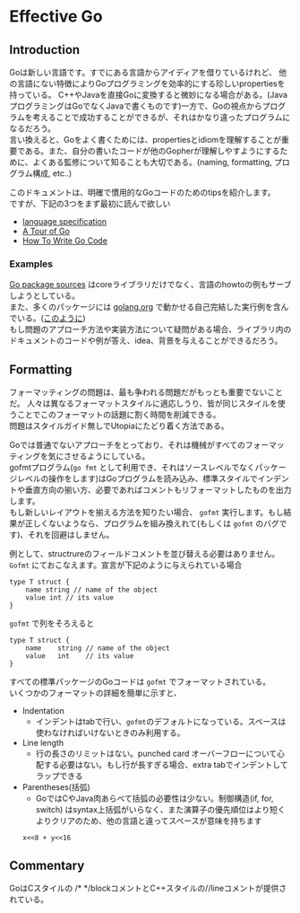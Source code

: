 # Effective Go

## Introduction
Goは新しい言語です。すでにある言語からアイディアを借りているけれど、
他の言語にない特徴によりGoプログラミングを効率的にする珍しいpropertiesを持っている。
C++やJavaを直接Goに変換すると微妙になる場合がある。(JavaプログラミングはGoでなくJavaで書くものです)一方で、Goの視点からプログラムを考えることで成功することができるが、それはかなり違ったプログラムになるだろう。  
言い換えると、Goをよく書くためには、propertiesとidiomを理解することが重要である。また、自分の書いたコードが他のGopherが理解しやすようにするために、よくある監修について知ることも大切である。(naming, formatting, プログラム構成, etc..)  
  
このドキュメントは、明確で慣用的なGoコードのためのtipsを紹介します。  
ですが、下記の3つをまず最初に読んで欲しい
- [language specification](http://golang-jp.org/ref/spe)
- [A Tour of Go](https://tour.golang.org/welcome/1)
- [How To Write Go Code](http://golang-jp.org/doc/code.html)

### Examples
[Go package sources](http://golang-jp.org/src/) はcoreライブラリだけでなく、言語のhowtoの例もサーブしようとしている。  
また、多くのパッケージには [golang.org](https://golang.org/) で動かせる自己完結した実行例を含んでいる。([このように](https://golang.org/pkg/strings/#example_Map))  
もし問題のアプローチ方法や実装方法について疑問がある場合、ライブラリ内のドキュメントのコードや例が答え、idea、背景を与えることができるだろう。


## Formatting
フォーマッティングの問題は、最も争われる問題だがもっとも重要でないことだ。
人々は異なるフォーマットスタイルに適応しうり、皆が同じスタイルを使うことでこのフォーマットの話題に割く時間を削減できる。  
問題はスタイルガイド無しでUtopiaにたどり着く方法である。  
  
Goでは普通でないアプローチをとっており、それは機械がすべてのフォーマッティングを気にさせるようにしている。  
gofmtプログラム(`go fmt` として利用でき、それはソースレベルでなくパッケージレベルの操作をします)はGoプログラムを読み込み、標準スタイルでインデントや垂直方向の揃い方、必要であればコメントもリフォーマットしたものを出力します。  
もし新しいレイアウトを揃える方法を知りたい場合、 `gofmt` 実行します。もし結果が正しくないようなら、プログラムを組み換えれて(もしくは `gofmt` のバグです)、それを回避はしません。
  
例として、structrureのフィールドコメントを並び替える必要はありません。
`Gofmt` にておこなえます。宣言が下記のように与えられている場合
```
type T struct {
    name string // name of the object
    value int // its value
}
```
`gofmt` で列をそろえると
```
type T struct {
    name    string // name of the object
    value   int    // its value
}
```
すべての標準パッケージのGoコードは `gofmt` でフォーマットされている。  
いくつかのフォーマットの詳細を簡単に示すと、
- Indentation
  - インデントはtabで行い、`gofmt`のデフォルトになっている。スペースは使わなければいけないときのみ利用する。
- Line length
  - 行の長さのリミットはない。punched card オーバーフローについて心配する必要はない。もし行が長すぎる場合、extra tabでインデントしてラップできる
- Parentheses(括弧)
  - GoではCやJava肉あらべて括弧の必要性は少ない。制御構造(if, for, switch) はsyntax上括弧がいらなく、また演算子の優先順位はより短くよりクリアのため、他の言語と違ってスペースが意味を持ちます
  ```
  x<<8 + y<<16
  ```

## Commentary
GoはCスタイルの /* */blockコメントとC++スタイルの//lineコメントが提供されている。